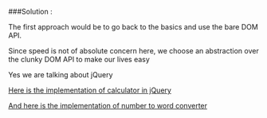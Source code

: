 ###Solution :


The first approach would be to go back to the basics and use the bare DOM API.

Since speed is not of absolute concern here, we choose an abstraction over the clunky DOM API to make our lives easy

Yes we are talking about jQuery

[Here is the implementation of calculator in jQuery](https://jsfiddle.net/Kiran3807/d7h00g4c/)

[And here is the implementation of number to word converter](https://jsfiddle.net/Kiran3807/3q2qaymh/)
